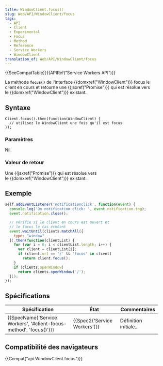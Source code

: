 ```yaml
---
title: WindowClient.focus()
slug: Web/API/WindowClient/focus
tags:
  - API
  - Client
  - Experimental
  - Focus
  - Method
  - Reference
  - Service Workers
  - WindowClient
translation_of: Web/API/WindowClient/focus
---
```

{{SeeCompatTable}}{{APIRef("Service Workers API")}}

La méthode **`focus()`** de l'interface {{domxref("WindowClient")}} focus le client en cours et retourne une {{jsxref("Promise")}} qui est résolue vers le {{domxref("WindowClient")}} existant.

## Syntaxe

    Client.focus().then(function(WindowClient) {
      // utilisez le WindowClient une fois qu'il est focus
    });

### Paramètres

Nil.

### Valeur de retour

Une {{jsxref("Promise")}} qui est résolue vers le {{domxref("WindowClient")}} existant.

## Exemple

```js
self.addEventListener('notificationclick', function(event) {
  console.log('On notification click: ', event.notification.tag);
  event.notification.close();

  // Vérifie si le client en cours est ouvert et
  // le focus le cas échéant
  event.waitUntil(clients.matchAll({
    type: "window"
  }).then(function(clientList) {
    for (var i = 0; i < clientList.length; i++) {
      var client = clientList[i];
      if (client.url == '/' && 'focus' in client)
        return client.focus();
    }
    if (clients.openWindow)
      return clients.openWindow('/');
  }));
});
```

## Spécifications

| Spécification                                                                            | État                                 | Commentaires          |
| ---------------------------------------------------------------------------------------- | ------------------------------------ | --------------------- |
| {{SpecName('Service Workers', '#client-focus-method', 'focus()')}} | {{Spec2('Service Workers')}} | Définition initiale.. |

## Compatibilité des navigateurs

{{Compat("api.WindowClient.focus")}}
